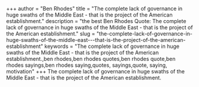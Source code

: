 +++
author = "Ben Rhodes"
title = "The complete lack of governance in huge swaths of the Middle East - that is the project of the American establishment."
description = "the best Ben Rhodes Quote: The complete lack of governance in huge swaths of the Middle East - that is the project of the American establishment."
slug = "the-complete-lack-of-governance-in-huge-swaths-of-the-middle-east---that-is-the-project-of-the-american-establishment"
keywords = "The complete lack of governance in huge swaths of the Middle East - that is the project of the American establishment.,ben rhodes,ben rhodes quotes,ben rhodes quote,ben rhodes sayings,ben rhodes saying,quotes, sayings,quote, saying, motivation"
+++
The complete lack of governance in huge swaths of the Middle East - that is the project of the American establishment.
